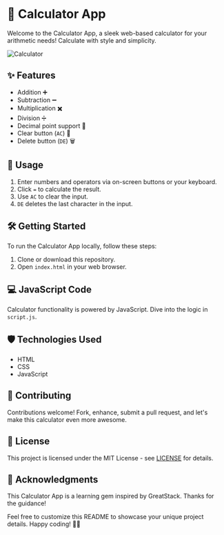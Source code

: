 # 🧮 Calculator App

Welcome to the Calculator App, a sleek web-based calculator for your arithmetic needs! Calculate with style and simplicity.

![Calculator](https://github.com/YawBoah/Calculator/assets/126890146/1cd919b8-dd1b-4c6b-9486-d3bc3a82859c)

## ✨ Features
- Addition ➕
- Subtraction ➖
- Multiplication ✖️
- Division ➗
- Decimal point support 🎯
- Clear button (`AC`) 🔄
- Delete button (`DE`) 🗑️

## 🚀 Usage
1. Enter numbers and operators via on-screen buttons or your keyboard.
2. Click `=` to calculate the result.
3. Use `AC` to clear the input.
4. `DE` deletes the last character in the input.

## 🛠️ Getting Started
To run the Calculator App locally, follow these steps:

1. Clone or download this repository.
2. Open `index.html` in your web browser.

## 💻 JavaScript Code
Calculator functionality is powered by JavaScript. Dive into the logic in `script.js`.

## 🛡️ Technologies Used
- HTML
- CSS
- JavaScript

## 🤝 Contributing
Contributions welcome! Fork, enhance, submit a pull request, and let's make this calculator even more awesome.

## 📜 License
This project is licensed under the MIT License - see [LICENSE](LICENSE) for details.

## 🙏 Acknowledgments
This Calculator App is a learning gem inspired by GreatStack. Thanks for the guidance! 

Feel free to customize this README to showcase your unique project details. Happy coding! 🌈🚀
